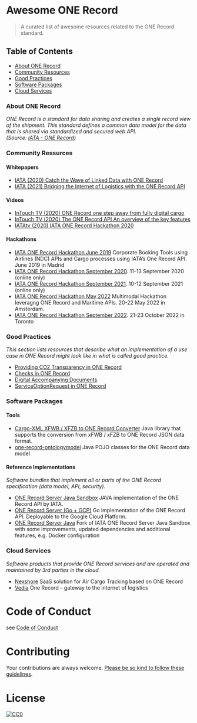 # Awesome ONE Record

> A curated list of awesome resources related to the ONE Record standard.

## Table of Contents
* [About ONE Record](#about-one-record)
* [Community Resources](#community-resources)
* [Good Practices](#good-practices)
* [Software Packages](#software-packages)
* [Cloud Services](#cloud-services)

### About ONE Record
*ONE Record is a standard for data sharing and creates a single record view of the shipment. This standard defines a common data model for the data that is shared via standardized and secured web API.   
(Source: [IATA - ONE Record](https://www.iata.org/one-record/))*

### Community Ressurces

#### Whitepapers
* [IATA (2020) Catch the Wave of Linked Data with ONE Record](https://www.iata.org/contentassets/a1b5532e38bf4d6284c4bf4760646d4e/one_record_catch_the_wave_of_linked_data_with_one_record.pdf)
* [IATA (2021) Bridging the Internet of Logistics with the ONE Record API](https://www.iata.org/contentassets/a1b5532e38bf4d6284c4bf4760646d4e/one_record_bridging_the_internet-of_logistics_with_the_one_record_api.pdf)


#### Videos
* [InTouch TV (2020) ONE Record one step away from fully digital cargo](https://www.youtube.com/watch?v=JPzkqsD3HQo)
* [InTouch TV (2020) The ONE Record API An overview of the key features](https://www.youtube.com/watch?v=8EMtdKyNuog)
* [IATAtv (2020) IATA ONE Record Hackathon 2020](https://www.youtube.com/watch?v=XOxeL1WXOiM)


#### Hackathons
* [IATA ONE Record Hackathon June 2019](https://www.iata.org/contentassets/c6b62a2a403745ddab9b593b3a664b08/madrid-hackathon-winners.pdf) Corporate Booking Tools using Airlines (NDC) APIs and Cargo processes using IATA’s One Record API. June 2019 in Madrid
* [IATA ONE Record Hackathon September 2020](https://onerecord.devpost.com/project-gallery). 11-13 September 2020 (online only)
* [IATA ONE Record Hackathon September 2021](https://onerecord2021.devpost.com/). 10-12 September 2021 (online only)
* [IATA ONE Record Hackathon May 2022](https://iata-dcsa-ams.devpost.com/) Multimodal Hackathon leveragng ONE Record and Maritime APIs. 20-22 May 2022 in Amsterdam.
* [IATA ONE Record Hackathon September 2022](https://onerecord-yyz.devpost.com/). 21-23 October 2022 in Toronto


### Good Practices
*This section lists resources that describe what an implementation of a use case in ONE Record might look like in what is called good practice.*

* [Providing CO2 Transparency in ONE Record](https://github.com/DrPhilippBillion/Co2-Transparency-in-ONE-Record)
* [Checks in ONE Record](https://github.com/DrPhilippBillion/Checks-in-ONE-Record)
* [Digital Accompanying Documents](https://github.com/DrPhilippBillion/Digital-Accompanying-Documents-in-ONE-Record)
* [ServiceOptionRequest in ONE Record](https://github.com/NiclasScheiber/ServiceOptionRequest-in-ONE-Record)


### Software Packages

#### Tools

* [Cargo-XML XFWB / XFZB to ONE Record Converter](https://github.com/riege/one-record-converter) Java library that supports the conversion from xFWB / xFZB to ONE Record JSON data format.
* [one-record-ontologymodel](https://github.com/riege/one-record-ontologymodel) Java POJO classes for the ONE Record data model

#### Reference Implementations
*Software bundles that implement all or parts of the ONE Record specification (data model, API, security).*

* [ONE Record Server Java Sandbox](https://github.com/IATA-Cargo/one-record-server-java) JAVA implementation of the ONE Record API by IATA.
* [ONE Record Server (Go + GCP)](https://github.com/chi-deutschland/one-record-server) Go implementation of the ONE Record API. Deployable to the Google Cloud Platform.
* [ONE Record Server Java](https://github.com/ddoeppner/one-record-server-java) Fork of IATA ONE Record Server Java Sandbox with some improvements, updated dependencies and additional features, e.g. Docker configuration


### Cloud Services
*Software products that provide ONE Record services and are operated and maintained by 3rd parties in the cloud.*

* [Nexshore](https://nexshore.com/) SaaS solution for Air Cargo Tracking based on ONE Record
* [Vedia](https://www.vedia.fi/blog/one-record-gateway-to-the-internet-of-logistics/) One Record – gateway to the internet of logistics

# Code of Conduct
see [Code of Conduct](CODE_OF_CONDUCT.md)

# Contributing
Your contributions are always welcome. [Please be so kind to follow these guidelines](CONTRIBUTING.md).

# License
[![CC0](https://i.creativecommons.org/p/zero/1.0/88x31.png)](https://creativecommons.org/publicdomain/zero/1.0/)
